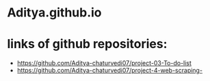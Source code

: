 # Aditya.github.io
# links of github repositories:
* https://github.com/Aditya-chaturvedi07/project-03-To-do-list
* https://github.com/Aditya-chaturvedi07/project-4-web-scraping-
